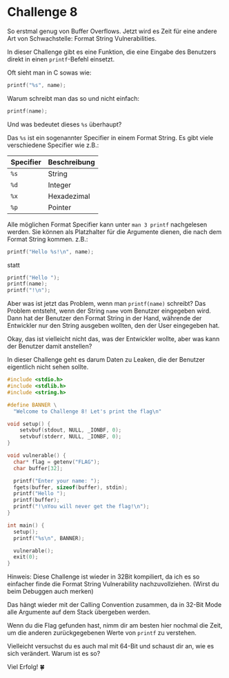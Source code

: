 Challenge 8
===========

So erstmal genug von Buffer Overflows.
Jetzt wird es Zeit für eine andere Art von Schwachstelle: Format String Vulnerabilities.

In dieser Challenge gibt es eine Funktion,
die eine Eingabe des Benutzers direkt in einen `printf`-Befehl einsetzt.

Oft sieht man in C sowas wie:

```c
printf("%s", name);
```

Warum schreibt man das so und nicht einfach:

```c
printf(name);
```

Und was bedeutet dieses `%s` überhaupt?

Das `%s` ist ein sogenannter Specifier in einem Format String.
Es gibt viele verschiedene Specifier wie z.B.:

| Specifier | Beschreibung |
|-----------|--------------|
| `%s`      | String       |
| `%d`      | Integer      |
| `%x`      | Hexadezimal  |
| `%p`      | Pointer      |

Alle möglichen Format Specifier kann unter `man 3 printf` nachgelesen werden.
Sie können als Platzhalter für die Argumente dienen, die nach dem Format String kommen.
z.B.:

```c
printf("Hello %s!\n", name);
```

statt

```c
printf("Hello ");
printf(name);
printf("!\n");
```

Aber was ist jetzt das Problem, wenn man `printf(name)` schreibt?
Das Problem entsteht, wenn der String `name` vom Benutzer eingegeben wird.
Dann hat der Benutzer den Format String in der Hand,
währende der Entwickler nur den String ausgeben wollten, den der User eingegeben hat.

Okay, das ist vielleicht nicht das, was der Entwickler wollte, aber was kann der Benutzer damit anstellen?

In dieser Challenge geht es darum Daten zu Leaken, die der Benutzer eigentlich nicht sehen sollte.

```c
#include <stdio.h>
#include <stdlib.h>
#include <string.h>

#define BANNER \
  "Welcome to Challenge 8! Let's print the flag\n"

void setup() {
    setvbuf(stdout, NULL, _IONBF, 0);
    setvbuf(stderr, NULL, _IONBF, 0);
}

void vulnerable() {
  char* flag = getenv("FLAG");
  char buffer[32];

  printf("Enter your name: ");
  fgets(buffer, sizeof(buffer), stdin);
  printf("Hello ");
  printf(buffer);
  printf("!\nYou will never get the flag!\n");
}

int main() {
  setup();
  printf("%s\n", BANNER);

  vulnerable();
  exit(0);
}
```

Hinweis: Diese Challenge ist wieder in 32Bit kompiliert,
da ich es so einfacher finde die Format String Vulnerability nachzuvollziehen.
(Wirst du beim Debuggen auch merken)

Das hängt wieder mit der Calling Convention zusammen,
da in 32-Bit Mode alle Argumente auf dem Stack übergeben werden.

Wenn du die Flag gefunden hast, nimm dir am besten hier nochmal die Zeit,
um die anderen zurückgegebenen Werte von `printf` zu verstehen.

Vielleicht versuchst du es auch mal mit 64-Bit und schaust dir an, wie es sich verändert.
Warum ist es so?

Viel Erfolg! 🍀
